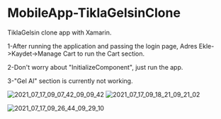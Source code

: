 # MobileApp-TiklaGelsinClone
TiklaGelsin clone app with Xamarin.


1-After running the application and passing the login page, Adres Ekle->Kaydet->Manage Cart to run the Cart section.

2-Don't worry about "InitializeComponent", just run the app.

3-"Gel Al" section is currently not working.

![2021_07_17_09_07_42_09_09_42](https://user-images.githubusercontent.com/81692484/126032842-a6f1e7ae-540f-4ee2-9351-1fa0526a3490.gif)  ![2021_07_17_09_18_21_09_21_02](https://user-images.githubusercontent.com/81692484/126032855-1d737dad-7267-4449-be98-e642c158a446.gif) 

![2021_07_17_09_26_44_09_29_10](https://user-images.githubusercontent.com/81692484/126032868-fc936499-f7cb-46a4-882b-a9ad16607e53.gif)






